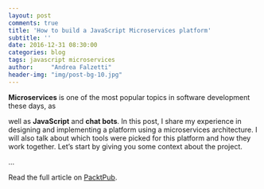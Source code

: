 ```yaml
---
layout: post
comments: true
title: 'How to build a JavaScript Microservices platform'
subtitle: ''
date: 2016-12-31 08:30:00
categories: blog
tags: javascript microservices
author:     "Andrea Falzetti"
header-img: "img/post-bg-10.jpg"
---
```


**Microservices** is one of the most popular topics in software development these days, as

well as **JavaScript** and **chat bots**. In this post, I share my experience in designing and implementing a platform using a microservices architecture. I will also talk about which tools were picked for this platform and how they work together. Let’s start by giving you some context about the project.

&hellip;

Read the full article on [PacktPub](https://www.packtpub.com/books/content/how-build-javascript-microservices-platform).
